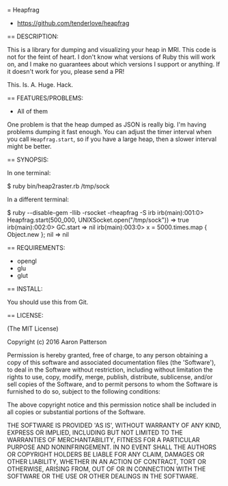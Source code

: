 = Heapfrag

* https://github.com/tenderlove/heapfrag

== DESCRIPTION:

This is a library for dumping and visualizing your heap in MRI.  This code is
not for the feint of heart.  I don't know what versions of Ruby this will work
on, and I make no guarantees about which versions I support or anything.  If
it doesn't work for you, please send a PR!

This. Is. A. Huge. Hack.

== FEATURES/PROBLEMS:

* All of them

One problem is that the heap dumped as JSON is really big.  I'm having
problems dumping it fast enough.  You can adjust the timer interval when you
call `Heapfrag.start`, so if you have a large heap, then a slower interval
might be better.

== SYNOPSIS:

In one terminal:

$ ruby bin/heap2raster.rb /tmp/sock

In a different terminal:

$ ruby --disable-gem -Ilib -rsocket -rheapfrag -S irb
irb(main):001:0> Heapfrag.start(500_000, UNIXSocket.open("/tmp/sock"))
=> true
irb(main):002:0> GC.start
=> nil
irb(main):003:0> x = 5000.times.map { Object.new }; nil
=> nil


== REQUIREMENTS:

* opengl
* glu
* glut

== INSTALL:

You should use this from Git.

== LICENSE:

(The MIT License)

Copyright (c) 2016 Aaron Patterson

Permission is hereby granted, free of charge, to any person obtaining
a copy of this software and associated documentation files (the
'Software'), to deal in the Software without restriction, including
without limitation the rights to use, copy, modify, merge, publish,
distribute, sublicense, and/or sell copies of the Software, and to
permit persons to whom the Software is furnished to do so, subject to
the following conditions:

The above copyright notice and this permission notice shall be
included in all copies or substantial portions of the Software.

THE SOFTWARE IS PROVIDED 'AS IS', WITHOUT WARRANTY OF ANY KIND,
EXPRESS OR IMPLIED, INCLUDING BUT NOT LIMITED TO THE WARRANTIES OF
MERCHANTABILITY, FITNESS FOR A PARTICULAR PURPOSE AND NONINFRINGEMENT.
IN NO EVENT SHALL THE AUTHORS OR COPYRIGHT HOLDERS BE LIABLE FOR ANY
CLAIM, DAMAGES OR OTHER LIABILITY, WHETHER IN AN ACTION OF CONTRACT,
TORT OR OTHERWISE, ARISING FROM, OUT OF OR IN CONNECTION WITH THE
SOFTWARE OR THE USE OR OTHER DEALINGS IN THE SOFTWARE.
